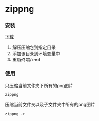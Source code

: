 # zippng

### 安装

[下载]()

1. 解压压缩包到指定目录
2. 添加该目录到环境变量中
3. 重启终端/cmd

### 使用

只压缩当前文件夹下所有的png图片

```shell
zippng
```

压缩当前文件夹以及子文件夹中所有的png图片

```shell
zippng -r
```

